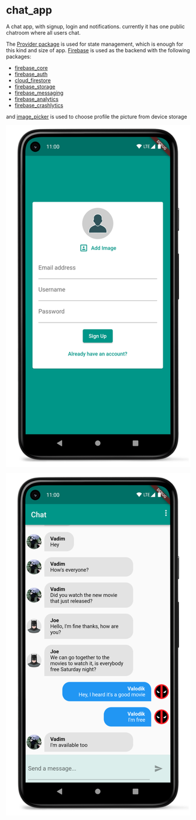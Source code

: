 # chat_app

A chat app, with signup, login and notifications. currently it has one public chatroom where all
users chat.

The [Provider package](https://pub.dev/packages/provider) is used for state management, which is
enough for this kind and size of app. [Firebase](https://firebase.google.com/) is used as the
backend with the following packages:

- [firebase_core](https://pub.dev/packages/firebase_core)
- [firebase_auth](https://pub.dev/packages/firebase_auth)
- [cloud_firestore](https://pub.dev/packages/cloud_firestore)
- [firebase_storage](https://pub.dev/packages/firebase_storage)
- [firebase_messaging](https://pub.dev/packages/firebase_messaging)
- [firebase_analytics](https://pub.dev/packages/firebase_analytics)
- [firebase_crashlytics](https://pub.dev/packages/firebase_crashlytics)

and [image_picker](https://pub.dev/packages/image_picker) is used to choose profile the picture from
device storage

![Alt text](screenshots/Screenshot_20221005_152027_framed.png "Login Screen")

![Alt text](screenshots/Screenshot_20221005_160305_framed.png "Chat Screen")
